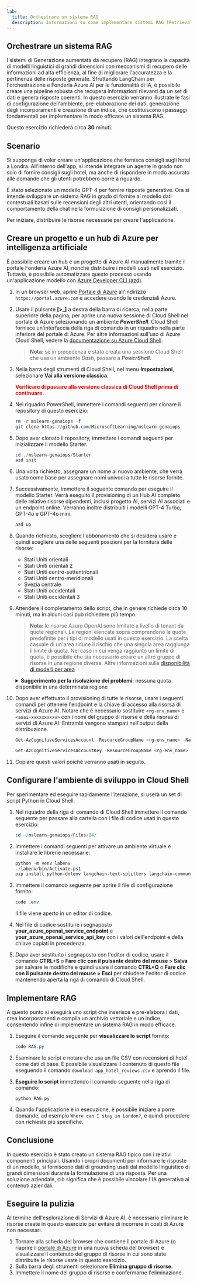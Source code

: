 ```yaml
---
lab:
  title: Orchestrare un sistema RAG
  description: Informazioni su come implementare sistemi RAG (Retrieval-Augmented Generation) nelle app per migliorare l'accuratezza e la pertinenza delle risposte generate.
---
```


## Orchestrare un sistema RAG

I sistemi di Generazione aumentata da recupero (RAG) integrano la capacità di modelli linguistici di grandi dimensioni con meccanismi di recupero delle informazioni ad alta efficienza, al fine di migliorare l'accuratezza e la pertinenza delle risposte generate. Sfruttando LangChain per l'orchestrazione e Fonderia Azure AI per le funzionalità di IA, è possibile creare una pipeline robusta che recupera informazioni rilevanti da un set di dati e genera risposte coerenti. In questo esercizio verranno illustrate le fasi di configurazione dell'ambiente, pre-elaborazione dei dati, generazione degli incorporamenti e creazione di un indice, che costituiscono i passaggi fondamentali per implementare in modo efficace un sistema RAG.

Questo esercizio richiederà circa **30** minuti.

## Scenario

Si supponga di voler creare un'applicazione che fornisca consigli sugli hotel a Londra. All'interno dell'app, si intende integrare un agente in grado non solo di fornire consigli sugli hotel, ma anche di rispondere in modo accurato alle domande che gli utenti potrebbero porre a riguardo.

È stato selezionato un modello GPT-4 per fornire risposte generative. Ora si intende sviluppare un sistema RAG in grado di fornire al modello dati contestuali basati sulle recensioni degli altri utenti, orientando così il comportamento della chat nella formulazione di consigli personalizzati.

Per iniziare, distribuire le risorse necessarie per creare l'applicazione.

## Creare un progetto e un hub di Azure per intelligenza artificiale

È possibile creare un hub e un progetto di Azure AI manualmente tramite il portale Fonderia Azure AI, nonché distribuire i modelli usati nell'esercizio. Tuttavia, è possibile automatizzare questo processo usando un'applicazione modello con [Azure Developer CLI (azd)](https://aka.ms/azd).

1. In un browser web, aprire [Portale di Azure](https://portal.azure.com) all'indirizzo `https://portal.azure.com` e accedere usando le credenziali Azure.

1. Usare il pulsante **[\>_]** a destra della barra di ricerca, nella parte superiore della pagina, per aprire una nuova sessione di Cloud Shell nel portale di Azure selezionando un ambiente ***PowerShell***. Cloud Shell fornisce un'interfaccia della riga di comando in un riquadro nella parte inferiore del portale di Azure. Per altre informazioni sull'uso di Azure Cloud Shell, vedere la [documentazione su Azure Cloud Shell](https://docs.microsoft.com/azure/cloud-shell/overview).

    > **Nota**: se in precedenza è stata creata una sessione Cloud Shell che usa un ambiente *Bash*, passare a ***PowerShell***.

1. Nella barra degli strumenti di Cloud Shell, nel menu **Impostazioni**, selezionare **Vai alla versione classica**.

    **<font color="red">Verificare di passare alla versione classica di Cloud Shell prima di continuare.</font>**

1. Nel riquadro PowerShell, immettere i comandi seguenti per clonare il repository di questo esercizio:

    ```powershell
   rm -r mslearn-genaiops -f
   git clone https://github.com/MicrosoftLearning/mslearn-genaiops
    ```

1. Dopo aver clonato il repository, immettere i comandi seguenti per inizializzare il modello Starter. 
   
    ```powershell
   cd ./mslearn-genaiops/Starter
   azd init
    ```

1. Una volta richiesto, assegnare un nome al nuovo ambiente, che verrà usato come base per assegnare nomi univoci a tutte le risorse fornite.
        
1. Successivamente, immettere il seguente comando per eseguire il modello Starter. Verrà eseguito il provisioning di un Hub AI completo delle relative risorse dipendenti, inclusi progetto AI, servizi AI associati e un endpoint online. Verranno inoltre distribuiti i modelli GPT-4 Turbo, GPT-4o e GPT-4o mini.

    ```powershell
   azd up  
    ```

1. Quando richiesto, scegliere l'abbonamento che si desidera usare e quindi scegliere una delle seguenti posizioni per la fornitura delle risorse:
   - Stati Uniti orientali
   - Stati Uniti orientali 2
   - Stati Uniti centro-settentrionali
   - Stati Uniti centro-meridionali
   - Svezia centrale
   - Stati Uniti occidentali
   - Stati Uniti occidentali 3
    
1. Attendere il completamento dello script, che in genere richiede circa 10 minuti, ma in alcuni casi può richiedere più tempo.

    > **Nota**: le risorse Azure OpenAI sono limitate a livello di tenant da quote regionali. Le regioni elencate sopra comprendono le quote predefinite per i tipi di modello usati in questo esercizio. La scelta casuale di un'area riduce il rischio che una singola area raggiunga il limite di quota. Nel caso in cui venga raggiunto un limite di quota, è possibile che sia necessario creare un altro gruppo di risorse in una regione diversa. Altre informazioni sulla [disponibilità di modelli per area](https://learn.microsoft.com/en-us/azure/ai-services/openai/concepts/models?tabs=standard%2Cstandard-chat-completions#global-standard-model-availability)

    <details>
      <summary><b>Suggerimento per la risoluzione dei problemi</b>: nessuna quota disponibile in una determinata regione</summary>
        <p>Se viene visualizzato un errore di distribuzione per uno dei modelli a causa di alcuna quota disponibile nella regione scelta, provare a eseguire i comandi seguenti:</p>
        <ul>
          <pre><code>azd env set AZURE_ENV_NAME new_env_name
   azd env set AZURE_RESOURCE_GROUP new_rg_name
   azd env set AZURE_LOCATION new_location
   azd up</code></pre>
        Sostituzione di <code>new_env_name</code>, <code>new_rg_name</code> e <code>new_location</code> con nuovi valori. La nuova posizione deve essere una delle regioni elencate all'inizio dell'esercizio, ad esempio <code>eastus2</code>, <code>northcentralus</code>, ecc.
        </ul>
    </details>

1. Dopo aver effettuato il provisioning di tutte le risorse, usare i seguenti comandi per ottenere l'endpoint e la chiave di accesso alla risorsa di servizi di Azure AI. Notare che è necessario sostituire `<rg-env_name>` e `<aoai-xxxxxxxxxx>` con i nomi del gruppo di risorse e della risorsa di servizi di Azure AI. Entrambi vengono stampati nell'output della distribuzione.

     ```powershell
    Get-AzCognitiveServicesAccount -ResourceGroupName <rg-env_name> -Name <aoai-xxxxxxxxxx> | Select-Object -Property endpoint
     ```

     ```powershell
    Get-AzCognitiveServicesAccountKey -ResourceGroupName <rg-env_name> -Name <aoai-xxxxxxxxxx> | Select-Object -Property Key1
     ```

1. Copiare questi valori poiché verranno usati in seguito.

## Configurare l'ambiente di sviluppo in Cloud Shell

Per sperimentare ed eseguire rapidamente l'iterazione, si userà un set di script Python in Cloud Shell.

1. Nel riquadro della riga di comando di Cloud Shell immettere il comando seguente per passare alla cartella con i file di codice usati in questo esercizio:

     ```powershell
    cd ~/mslearn-genaiops/Files/04/
     ```

1. Immettere i comandi seguenti per attivare un ambiente virtuale e installare le librerie necessarie:

    ```powershell
   python -m venv labenv
   ./labenv/bin/Activate.ps1
   pip install python-dotenv langchain-text-splitters langchain-community langchain-openai
    ```

1. Immettere il comando seguente per aprire il file di configurazione fornito:

    ```powershell
   code .env
    ```

    Il file viene aperto in un editor di codice.

1. Nel file di codice sostituire i segnaposto **your_azure_openai_service_endpoint** e **your_azure_openai_service_api_key** con i valori dell'endpoint e della chiave copiati in precedenza.
1. *Dopo* aver sostituito i segnaposto con l'editor di codice, usare il comando **CTRL+S** o **Fare clic con il pulsante destro del mouse > Salva** per salvare le modifiche e quindi usare il comando **CTRL+Q** o **Fare clic con il pulsante destro del mouse > Esci** per chiudere l'editor di codice mantenendo aperta la riga di comando di Cloud Shell.

## Implementare RAG

A questo punto si eseguirà uno script che inserisce e pre-elabora i dati, crea incorporamenti e compila un archivio vettoriale e un indice, consentendo infine di implementare un sistema RAG in modo efficace.

1. Eseguire il comando seguente per **visualizzare lo script** fornito:

    ```powershell
   code RAG.py
    ```

1. Esaminare lo script e notare che usa un file CSV con recensioni di hotel come dati di base. È possibile visualizzare il contenuto di questo file eseguendo il comando `download app_hotel_reviews.csv` e aprendo il file.
1. **Eseguire lo script** immettendo il comando seguente nella riga di comando:

    ```
   python RAG.py
    ```

1. Quando l'applicazione è in esecuzione, è possibile iniziare a porre domande, ad esempio `Where can I stay in London?`, e quindi procedere con richieste più specifiche.

## Conclusione

In questo esercizio è stato creato un sistema RAG tipico con i relativi componenti principali. Usando i propri documenti per informare le risposte di un modello, si forniscono dati di grounding usati dal modello linguistico di grandi dimensioni durante la formulazione di una risposta. Per una soluzione aziendale, ciò significa che è possibile vincolare l'IA generativa ai contenuti aziendali.

## Eseguire la pulizia

Al termine dell'esplorazione di Servizi di Azure AI, è necessario eliminare le risorse create in questo esercizio per evitare di incorrere in costi di Azure non necessari.

1. Tornare alla scheda del browser che contiene il portale di Azure (o riaprire il [portale di Azure](https://portal.azure.com?azure-portal=true) in una nuova scheda del browser) e visualizzare il contenuto del gruppo di risorse in cui sono state distribuite le risorse usate in questo esercizio.
1. Sulla barra degli strumenti selezionare **Elimina gruppo di risorse**.
1. Immettere il nome del gruppo di risorse e confermarne l'eliminazione.
